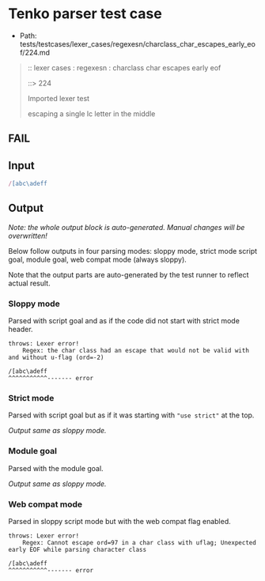 # Tenko parser test case

- Path: tests/testcases/lexer_cases/regexesn/charclass_char_escapes_early_eof/224.md

> :: lexer cases : regexesn : charclass char escapes early eof
>
> ::> 224
>
> Imported lexer test
>
> escaping a single lc letter in the middle

## FAIL

## Input

`````js
/[abc\adeff
`````

## Output

_Note: the whole output block is auto-generated. Manual changes will be overwritten!_

Below follow outputs in four parsing modes: sloppy mode, strict mode script goal, module goal, web compat mode (always sloppy).

Note that the output parts are auto-generated by the test runner to reflect actual result.

### Sloppy mode

Parsed with script goal and as if the code did not start with strict mode header.

`````
throws: Lexer error!
    Regex: the char class had an escape that would not be valid with and without u-flag (ord=-2)

/[abc\adeff
^^^^^^^^^^^------- error
`````

### Strict mode

Parsed with script goal but as if it was starting with `"use strict"` at the top.

_Output same as sloppy mode._

### Module goal

Parsed with the module goal.

_Output same as sloppy mode._

### Web compat mode

Parsed in sloppy script mode but with the web compat flag enabled.

`````
throws: Lexer error!
    Regex: Cannot escape ord=97 in a char class with uflag; Unexpected early EOF while parsing character class

/[abc\adeff
^^^^^^^^^^^------- error
`````

